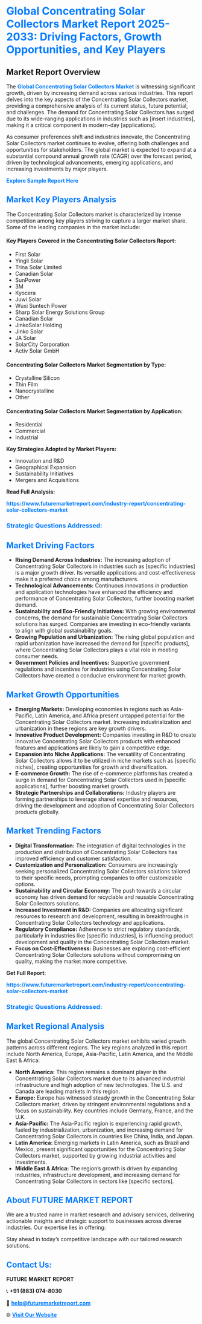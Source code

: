 <h1 style="color: #007BFF;">Global Concentrating Solar Collectors Market Report 2025-2033: Driving Factors, Growth Opportunities, and Key Players</h1>

<section id="overview">
<h2>Market Report Overview</h2>
<p>The <a href="https://www.futuremarketreport.com/industry-report/concentrating-solar-collectors-market" style="color: #007BFF; text-decoration: none;"><strong>Global Concentrating Solar Collectors Market</strong></a> is witnessing significant growth, driven by increasing demand across various industries. This report delves into the key aspects of the Concentrating Solar Collectors market, providing a comprehensive analysis of its current status, future potential, and challenges. The demand for Concentrating Solar Collectors has surged due to its wide-ranging applications in industries such as [insert industries], making it a critical component in modern-day [applications].</p>
<p>As consumer preferences shift and industries innovate, the Concentrating Solar Collectors market continues to evolve, offering both challenges and opportunities for stakeholders. The global market is expected to expand at a substantial compound annual growth rate (CAGR) over the forecast period, driven by technological advancements, emerging applications, and increasing investments by major players.</p>
</section>

<section id="overview">
<p><a href="https://www.futuremarketreport.com/request-sample/reportId=90906" style="color: #007BFF; text-decoration: none;"><strong>Explore Sample Report Here</strong></a></p>
</section>

<section id="key-players">
<h2 style="color: #007BFF;">Market Key Players Analysis</h2>
<p>The Concentrating Solar Collectors market is characterized by intense competition among key players striving to capture a larger market share. Some of the leading companies in the market include:</p>
<h4>Key Players Covered in the Concentrating Solar Collectors Report:</h4>
<ul><li>First Solar</li><li>Yingli Solar</li><li>Trina Solar Limited</li><li>Canadian Solar</li><li>SunPower</li><li>3M</li><li>Kyocera</li><li>Juwi Solar</li><li>Wuxi Suntech Power</li><li>Sharp Solar Energy Solutions Group</li><li>Canadian Solar</li><li>JinkoSolar Holding</li><li>Jinko Solar</li><li>JA Solar</li><li>SolarCity Corporation</li><li>Activ Solar GmbH</li></ul>
<h4>Concentrating Solar Collectors Market Segmentation by Type:</h4>
<ul><li>Crystalline Silicon</li><li>Thin Film</li><li>Nanocrystalline</li><li>Other</li></ul>

<h4>Concentrating Solar Collectors Market Segmentation by Application:</h4>
<ul><li>Residential</li><li>Commercial</li><li>Industrial</li></ul>
<p><strong>Key Strategies Adopted by Market Players:</strong></p>
<ul>
<li>Innovation and R&D</li>
<li>Geographical Expansion</li>
<li>Sustainability Initiatives</li>
<li>Mergers and Acquisitions</li>
</ul>
</section>

<section>
<p><strong>Read Full Analysis: </strong></p><a href="https://www.futuremarketreport.com/industry-report/concentrating-solar-collectors-market" style="color: #007BFF; text-decoration: none;"><strong>https://www.futuremarketreport.com/industry-report/concentrating-solar-collectors-market</strong></a>
<h3 style="color: #007BFF;">Strategic Questions Addressed:</h3>
</section>

<section id="driving-factors">
<h2 style="color: #007BFF;">Market Driving Factors</h2>
<ul>
<li><strong>Rising Demand Across Industries:</strong> The increasing adoption of Concentrating Solar Collectors in industries such as [specific industries] is a major growth driver. Its versatile applications and cost-effectiveness make it a preferred choice among manufacturers.</li>
<li><strong>Technological Advancements:</strong> Continuous innovations in production and application technologies have enhanced the efficiency and performance of Concentrating Solar Collectors, further boosting market demand.</li>
<li><strong>Sustainability and Eco-Friendly Initiatives:</strong> With growing environmental concerns, the demand for sustainable Concentrating Solar Collectors solutions has surged. Companies are investing in eco-friendly variants to align with global sustainability goals.</li>
<li><strong>Growing Population and Urbanization:</strong> The rising global population and rapid urbanization have increased the demand for [specific products], where Concentrating Solar Collectors plays a vital role in meeting consumer needs.</li>
<li><strong>Government Policies and Incentives:</strong> Supportive government regulations and incentives for industries using Concentrating Solar Collectors have created a conducive environment for market growth.</li>
</ul>
</section>

<section id="growth-opportunities">
<h2 style="color: #007BFF;">Market Growth Opportunities</h2>
<ul>
<li><strong>Emerging Markets:</strong> Developing economies in regions such as Asia-Pacific, Latin America, and Africa present untapped potential for the Concentrating Solar Collectors market. Increasing industrialization and urbanization in these regions are key growth drivers.</li>
<li><strong>Innovative Product Development:</strong> Companies investing in R&D to create innovative Concentrating Solar Collectors products with enhanced features and applications are likely to gain a competitive edge.</li>
<li><strong>Expansion into Niche Applications:</strong> The versatility of Concentrating Solar Collectors allows it to be utilized in niche markets such as [specific niches], creating opportunities for growth and diversification.</li>
<li><strong>E-commerce Growth:</strong> The rise of e-commerce platforms has created a surge in demand for Concentrating Solar Collectors used in [specific applications], further boosting market growth.</li>
<li><strong>Strategic Partnerships and Collaborations:</strong> Industry players are forming partnerships to leverage shared expertise and resources, driving the development and adoption of Concentrating Solar Collectors products globally.</li>
</ul>
</section>

<section id="trending-factors">
<h2 style="color: #007BFF;">Market Trending Factors</h2>
<ul>
<li><strong>Digital Transformation:</strong> The integration of digital technologies in the production and distribution of Concentrating Solar Collectors has improved efficiency and customer satisfaction.</li>
<li><strong>Customization and Personalization:</strong> Consumers are increasingly seeking personalized Concentrating Solar Collectors solutions tailored to their specific needs, prompting companies to offer customizable options.</li>
<li><strong>Sustainability and Circular Economy:</strong> The push towards a circular economy has driven demand for recyclable and reusable Concentrating Solar Collectors solutions.</li>
<li><strong>Increased Investment in R&D:</strong> Companies are allocating significant resources to research and development, resulting in breakthroughs in Concentrating Solar Collectors technology and applications.</li>
<li><strong>Regulatory Compliance:</strong> Adherence to strict regulatory standards, particularly in industries like [specific industries], is influencing product development and quality in the Concentrating Solar Collectors market.</li>
<li><strong>Focus on Cost-Effectiveness:</strong> Businesses are exploring cost-efficient Concentrating Solar Collectors solutions without compromising on quality, making the market more competitive.</li>
</ul>
</section>

<section>
<p><strong>Get Full Report: </strong></p><a href="https://www.futuremarketreport.com/industry-report/concentrating-solar-collectors-market" style="color: #007BFF; text-decoration: none;"><strong>https://www.futuremarketreport.com/industry-report/concentrating-solar-collectors-market</strong></a>
<h3 style="color: #007BFF;">Strategic Questions Addressed:</h3>
</section>


<section id="regional-analysis">
<h2 style="color: #007BFF;">Market Regional Analysis</h2>
<p>The global Concentrating Solar Collectors market exhibits varied growth patterns across different regions. The key regions analyzed in this report include North America, Europe, Asia-Pacific, Latin America, and the Middle East & Africa:</p>
<ul>
<li><strong>North America:</strong> This region remains a dominant player in the Concentrating Solar Collectors market due to its advanced industrial infrastructure and high adoption of new technologies. The U.S. and Canada are leading markets in this region.</li>
<li><strong>Europe:</strong> Europe has witnessed steady growth in the Concentrating Solar Collectors market, driven by stringent environmental regulations and a focus on sustainability. Key countries include Germany, France, and the U.K.</li>
<li><strong>Asia-Pacific:</strong> The Asia-Pacific region is experiencing rapid growth, fueled by industrialization, urbanization, and increasing demand for Concentrating Solar Collectors in countries like China, India, and Japan.</li>
<li><strong>Latin America:</strong> Emerging markets in Latin America, such as Brazil and Mexico, present significant opportunities for the Concentrating Solar Collectors market, supported by growing industrial activities and investments.</li>
<li><strong>Middle East & Africa:</strong> The region’s growth is driven by expanding industries, infrastructure development, and increasing demand for Concentrating Solar Collectors in sectors like [specific sectors].</li>
</ul>
</section>

<footer>
<h2 style="color: #007BFF;">About FUTURE MARKET REPORT</h2>
<p>We are a trusted name in market research and advisory services, delivering actionable insights and strategic support to businesses across diverse industries. Our expertise lies in offering:</p>

<p>Stay ahead in today’s competitive landscape with our tailored research solutions.</p>

<h2 style="color: #007BFF;">Contact Us:</h2>
<p><strong>FUTURE MARKET REPORT</strong></p>
<p>📞 <strong>+91 (883) 074-8030</strong></p>
<p>📧 <strong><a href="mailto:help@futuremarketreport.com" style="color: #007BFF;">help@futuremarketreport.com</a></strong></p>
<p>🌐 <strong><a href="https://www.futuremarketreport.com/" style="color: #007BFF;">Visit Our Website</a></strong></p>
</footer>